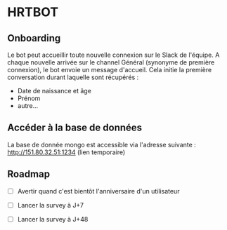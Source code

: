 # HRTBOT 

## Onboarding

Le bot peut accueillir toute nouvelle connexion sur le Slack de l'équipe. A chaque nouvelle arrivée sur le channel Général (synonyme de première connexion), le bot envoie un message d'accueil.
Cela initie la première conversation durant laquelle sont récupérés :

 - Date de naissance et âge
 - Prénom
 - autre...


## Accéder à la base de données

La base de donnée mongo est accessible via l'adresse suivante : 
http://151.80.32.51:1234 (lien temporaire)

## Roadmap

 - [ ] Avertir quand c'est bientôt l'anniversaire d'un utilisateur
 - [ ] Lancer la survey à J+7
 - [ ] Lancer la survey à J+48

